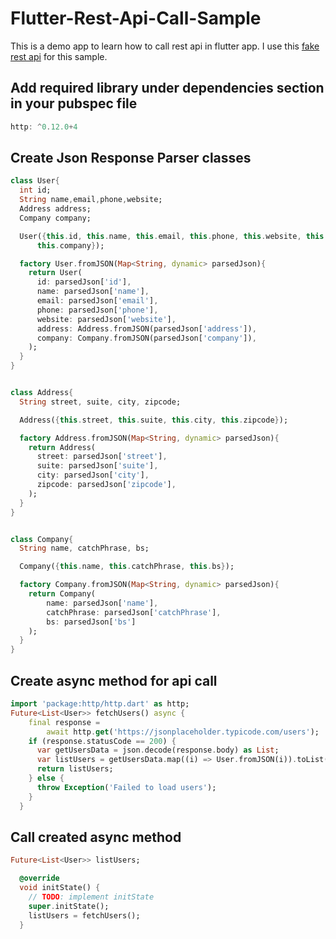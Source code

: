 # Flutter-Rest-Api-Call-Sample
This is a demo app to learn how to call rest api in flutter app. I use this [fake rest api](https://jsonplaceholder.typicode.com/users) for this sample.


## Add required library under dependencies section in your pubspec file
```dart
http: ^0.12.0+4
```

## Create Json Response Parser classes
```dart
class User{
  int id;
  String name,email,phone,website;
  Address address;
  Company company;

  User({this.id, this.name, this.email, this.phone, this.website, this.address,
      this.company});

  factory User.fromJSON(Map<String, dynamic> parsedJson){
    return User(
      id: parsedJson['id'],
      name: parsedJson['name'],
      email: parsedJson['email'],
      phone: parsedJson['phone'],
      website: parsedJson['website'],
      address: Address.fromJSON(parsedJson['address']),
      company: Company.fromJSON(parsedJson['company']),
    );
  }
}


class Address{
  String street, suite, city, zipcode;

  Address({this.street, this.suite, this.city, this.zipcode});

  factory Address.fromJSON(Map<String, dynamic> parsedJson){
    return Address(
      street: parsedJson['street'],
      suite: parsedJson['suite'],
      city: parsedJson['city'],
      zipcode: parsedJson['zipcode'],
    );
  }
}


class Company{
  String name, catchPhrase, bs;

  Company({this.name, this.catchPhrase, this.bs});

  factory Company.fromJSON(Map<String, dynamic> parsedJson){
    return Company(
        name: parsedJson['name'],
        catchPhrase: parsedJson['catchPhrase'],
        bs: parsedJson['bs']
    );
  }
}
```

## Create async method for api call
```dart
import 'package:http/http.dart' as http;
Future<List<User>> fetchUsers() async {
    final response =
        await http.get('https://jsonplaceholder.typicode.com/users');
    if (response.statusCode == 200) {
      var getUsersData = json.decode(response.body) as List;
      var listUsers = getUsersData.map((i) => User.fromJSON(i)).toList();
      return listUsers;
    } else {
      throw Exception('Failed to load users');
    }
  }
```

## Call created async method
```dart
Future<List<User>> listUsers;

  @override
  void initState() {
    // TODO: implement initState
    super.initState();
    listUsers = fetchUsers();
  }
```
